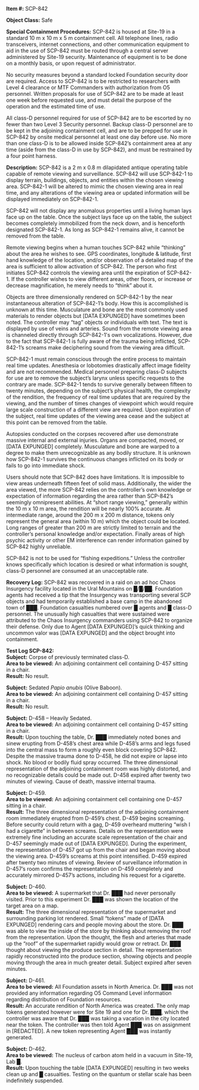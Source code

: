 **Item #:** SCP-842

**Object Class:** Safe

**Special Containment Procedures:** SCP-842 is housed at Site-19 in a standard 10 m x 10 m x 5 m containment cell. All telephone lines, radio transceivers, internet connections, and other communication equipment to aid in the use of SCP-842 must be routed through a central server administered by Site-19 security. Maintenance of equipment is to be done on a monthly basis, or upon request of administrator.

No security measures beyond a standard locked Foundation security door are required. Access to SCP-842 is to be restricted to researchers with Level 4 clearance or MTF Commanders with authorization from O5 personnel. Written proposals for use of SCP-842 are to be made at least one week before requested use, and must detail the purpose of the operation and the estimated time of use.

All class-D personnel required for use of SCP-842 are to be escorted by no fewer than two Level 3 Security personnel. Backup class-D personnel are to be kept in the adjoining containment cell, and are to be prepped for use in SCP-842 by onsite medical personnel at least one day before use. No more than one class-D is to be allowed inside SCP-842’s containment area at any time (aside from the class-D in use by SCP-842), and must be restrained by a four point harness.

**Description:** SCP-842 is a 2 m x 0.8 m dilapidated antique operating table capable of remote viewing and surveillance. SCP-842 will use SCP-842-1 to display terrain, buildings, objects, and entities within the chosen viewing area. SCP-842-1 will be altered to mimic the chosen viewing area in real time, and any alterations of the viewing area or updated information will be displayed immediately on SCP-842-1.

SCP-842 will not display any anomalous properties until a living human lays face up on the table. Once the subject lays face up on the table, the subject becomes completely immobilized from the neck down, and is henceforth designated SCP-842-1. As long as SCP-842-1 remains alive, it cannot be removed from the table.

Remote viewing begins when a human touches SCP-842 while “thinking” about the area he wishes to see. GPS coordinates, longitude & latitude, first hand knowledge of the location, and/or observation of a detailed map of the area is sufficient to allow activation of SCP-842. The person who first initiates SCP-842 controls the viewing area until the expiration of SCP-842-1. If the controller wishes to view different areas, other floors, or increase or decrease magnification, he merely needs to “think” about it.

Objects are three dimensionally rendered on SCP-842-1 by the near instantaneous alteration of SCP-842-1’s body. How this is accomplished is unknown at this time. Musculature and bone are the most commonly used materials to render objects but \[DATA EXPUNGED\] have sometimes been noted. The controller may “tag” objects or individuals with text. The text is displayed by use of veins and arteries. Sound from the remote viewing area is channeled directly through SCP-842-1's own vocalizations. However, due to the fact that SCP-842-1 is fully aware of the trauma being inflicted, SCP-842-1’s screams make deciphering sound from the viewing area difficult.

SCP-842-1 must remain conscious through the entire process to maintain real time updates. Anesthesia or lobotomies drastically affect image fidelity and are not recommended. Medical personnel preparing class-D subjects for use are to remove the subject’s larynx unless specific requests to the contrary are made. SCP-842-1 tends to survive generally between fifteen to twenty minutes, depending on the subject’s physical health, the complexity of the rendition, the frequency of real time updates that are required by the viewing, and the number of times changes of viewpoint which would require large scale construction of a different view are required. Upon expiration of the subject, real time updates of the viewing area cease and the subject at this point can be removed from the table.

Autopsies conducted on the corpses recovered after use demonstrate massive internal and external injuries. Organs are compacted, moved, or \[DATA EXPUNGED\] completely. Musculature and bone are warped to a degree to make them unrecognizable as any bodily structure. It is unknown how SCP-842-1 survives the continuous changes inflicted on its body or fails to go into immediate shock.

Users should note that SCP-842 does have limitations. It is impossible to view areas underneath fifteen feet of solid mass. Additionally, the wider the area viewed, the more SCP-842 relies on the controller’s own knowledge or expectation of information regarding the area rather than SCP-842’s seemingly omnipresent abilities. At “short range viewing,” generally within the 10 m x 10 m area, the rendition will be nearly 100% accurate. At intermediate range, around the 200 m x 200 m distance, tokens only represent the general area (within 10 m) which the object could be located. Long ranges of greater than 200 m are strictly limited to terrain and the controller’s personal knowledge and/or expectation. Finally areas of high psychic activity or other EM interference can render information gained by SCP-842 highly unreliable.

SCP-842 is not to be used for “fishing expeditions.” Unless the controller knows specifically which location is desired or what information is sought, class-D personnel are consumed at an unacceptable rate.

**Recovery Log:** SCP-842 was recovered in a raid on an ad hoc Chaos Insurgency facility located in the Ural Mountains on █/█/██. Foundation agents had received a tip that the Insurgency was transporting several SCP objects and had temporarily established a base camp in the abandoned town of ███. Foundation casualties numbered over █ agents and █ class-D personnel. The unusually high casualties that were sustained were attributed to the Chaos Insurgency commanders using SCP-842 to organize their defense. Only due to Agent \[DATA EXPUNGED\]’s quick thinking and uncommon valor was \[DATA EXPUNGED\] and the object brought into containment.

**Test Log SCP-842:**  
**Subject:** Corpse of previously terminated class-D.  
**Area to be viewed:** An adjoining containment cell containing D-457 sitting in a chair.  
**Result:** No result.

**Subject:** Sedated _Papio anubis_ (Olive Baboon).  
**Area to be viewed:** An adjoining containment cell containing D-457 sitting in a chair.  
**Result:** No result.

**Subject:** D-458 – Heavily Sedated.  
**Area to be viewed:** An adjoining containment cell containing D-457 sitting in a chair.  
**Result:** Upon touching the table, Dr. ███ immediately noted bones and sinew erupting from D-458’s chest area while D-458’s arms and legs fused into the central mass to form a roughly even block covering SCP-842. Despite the massive trauma done to D-458, he did not expire or lapse into shock. No blood or bodily fluid spray occurred. The three dimensional representation of the adjoining containment room was highly distorted, and no recognizable details could be made out. D-458 expired after twenty two minutes of viewing. Cause of death, massive internal trauma.

**Subject:** D-459.  
**Area to be viewed:** An adjoining containment cell containing one D-457 sitting in a chair.  
**Result:** The three dimensional representation of the adjoining containment room immediately erupted from D-459’s chest. D-459 begins screaming. Before security could return with a gag, D-459 overheard muttering “wish I had a cigarette” in between screams. Details on the representation were extremely fine including an accurate scale representation of the chair and D-457 seemingly made out of \[DATA EXPUNGED\]. During the experiment, the representation of D-457 got up from the chair and began moving about the viewing area. D-459’s screams at this point intensified. D-459 expired after twenty two minutes of viewing. Review of surveillance information in D-457’s room confirms the representation on D-459 completely and accurately mirrored D-457’s actions, including his request for a cigarette.

**Subject:** D-460.  
**Area to be viewed:** A supermarket that Dr. ███ had never personally visited. Prior to this experiment Dr. ███ was shown the location of the target area on a map.  
**Result:** The three dimensional representation of the supermarket and surrounding parking lot rendered. Small “tokens” made of \[DATA EXPUNGED\] rendering cars and people moving about the store. Dr. ███ was able to view the inside of the store by thinking about removing the roof from the representation. Upon the thought, the flesh and arteries that made up the “roof” of the supermarket rapidly would grow or retract. Dr. ███ thought about viewing the produce section in detail. The representation rapidly reconstructed into the produce section, showing objects and people moving through the area in much greater detail. Subject expired after seven minutes.

**Subject:** D-461.  
**Area to be viewed:** All Foundation assets in North America. Dr. ███ was not provided any information regarding O5 Command Level information regarding distribution of Foundation resources.  
**Result:** An accurate rendition of North America was created. The only map tokens generated however were for Site 19 and one for Dr. ███, which the controller was aware that Dr. ███ was taking a vacation in the city located near the token. The controller was then told Agent ███ was on assignment in \[REDACTED\]. A new token representing Agent ███ was instantly generated.

**Subject:** D-462.  
**Area to be viewed:** The nucleus of carbon atom held in a vacuum in Site-19, Lab █.  
**Result:** Upon touching the table \[DATA EXPUNGED\] resulting in two weeks clean up and █ casualties. Testing on the quantum or stellar scale has been indefinitely suspended.